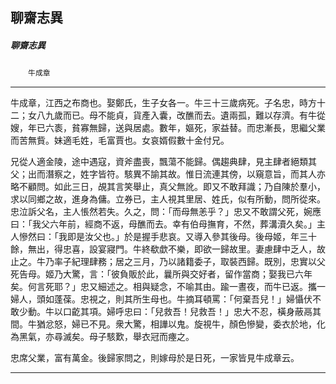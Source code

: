 

## 聊齋志異

##### 聊齋志異
　　`牛成章`

* * *

牛成章，江西之布商也。娶鄭氏，生子女各一。牛三十三歲病死。子名忠，時方十二；女八九歲而已。母不能貞，貨產入囊，改醮而去。遺兩孤，難以存濟。有牛從嫂，年已六袠，貧寡無歸，送與居處。數年，嫗死，家益替。而忠漸長，思繼父業而苦無貲。妹適毛姓，毛富賈也。女哀婿假數十金付兄。

兄從人適金陵，途中遇寇，資斧盡喪，飄蕩不能歸。偶趨典肆，見主肆者絕類其父；出而潛察之，姓字皆符。駭異不諭其故。惟日流連其傍，以窺意旨，而其人亦略不顧問。如此三日，覘其言笑舉止，真父無訛。即又不敢拜識；乃自陳於羣小，求以同鄉之故，進身為傭。立券已，主人視其里居、姓氏，似有所動，問所從來。忠泣訴父名，主人悵然若失。久之，問：「而母無恙乎？」忠又不敢謂父死，婉應曰：「我父六年前，經商不返，母醮而去。幸有伯母撫育，不然，葬溝瀆久矣。」主人慘然曰：「我即是汝父也。」於是握手悲哀。又導入參其後母。後母姬，年三十餘，無出，得忠喜，設宴寢門。牛終欷歔不樂，即欲一歸故里。妻慮肆中乏人，故止之。牛乃率子紀理肆務；居之三月，乃以諸籍委子，取裝西歸。既別，忠實以父死告母。姬乃大驚，言：「彼負販於此，曩所與交好者，留作當商；娶我已六年矣。何言死耶？」忠又細述之。相與疑念，不喻其由。踰一晝夜，而牛已返。攜一婦人，頭如蓬葆。忠視之，則其所生母也。牛摘耳頓罵：「何棄吾兒！」婦懾伏不敢少動。牛以口齕其項。婦呼忠曰：「兒救吾！兒救吾！」忠大不忍，橫身蔽鬲其間。牛猶忿怒，婦已不見。衆大驚，相譁以鬼。旋視牛，顏色慘變，委衣於地，化為黑氣，亦尋滅矣。母子駭歎，舉衣冠而瘞之。

忠席父業，富有萬金。後歸家問之，則嫁母於是日死，一家皆見牛成章云。

* * *

